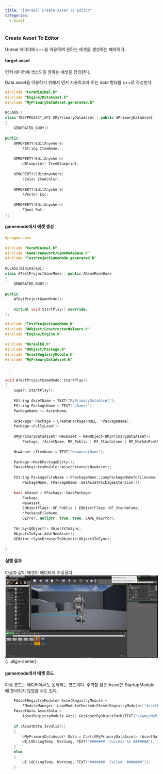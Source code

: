 ```yaml
---
title: "[Unreal] Create Asset To Editor"
categories:
  - Asset
---
```


### Create Asset To Editor
Unreal 에디터에 c++을 이용하여 원하는 에셋을 생성하는 예제이다.


#### target asset
먼저 에디터에 생성되길 원하는 에셋을 정의한다.

Data asset을 이용하기 위해서 먼저 사용하고자 하는 data 형태를 c++로 작성한다. 

```c++
#include "CoreMinimal.h"
#include "Engine/DataAsset.h"
#include "MyPrimaryDataAsset.generated.h"

UCLASS()
class TESTPROJECT_API UMyPrimaryDataAsset : public UPrimaryDataAsset
{
	GENERATED_BODY()
	
public:
	UPROPERTY(EditAnywhere)
		FString ItemName;

	UPROPERTY(EditAnywhere)
		UBlueprint* ItemBlueprint;

	UPROPERTY(EditAnywhere)
		FColor ItemColor;

	UPROPERTY(EditAnywhere)
		FVector Loc;

	UPROPERTY(EditAnywhere)
		FQuat Rot;
};
```

#### gamemode에서 에셋 생성
```c++
#pragma once

#include "CoreMinimal.h"
#include "GameFramework/GameModeBase.h"
#include "TestProjectGameMode.generated.h"

UCLASS(minimalapi)
class ATestProjectGameMode : public AGameModeBase
{
	GENERATED_BODY()

public:
	ATestProjectGameMode();

	virtual void StartPlay() override;
};
```



```c++
#include "TestProjectGameMode.h"
#include "UObject/ConstructorHelpers.h"
#include "Engine/Engine.h"

#include "UnrealEd.h"
#include "UObject/Package.h"
#include "AssetRegistryModule.h"
#include "MyPrimaryDataAsset.h"

...

void ATestProjectGameMode::StartPlay()
{
	Super::StartPlay();

	FString AssetName = TEXT("MyPrimaryDataAsset");
	FString PackageName = TEXT("/Game/");
	PackageName += AssetName;

	UPackage* Package = CreatePackage(NULL, *PackageName);
	Package->FullyLoad();
	
	UMyPrimaryDataAsset* NewAsset = NewObject<UMyPrimaryDataAsset>(
		Package, *AssetName, RF_Public | RF_Standalone | RF_MarkAsRootSet);
	
	NewAsset->ItemName = TEXT("NewAssetName");

	Package->MarkPackageDirty();
	FAssetRegistryModule::AssetCreated(NewAsset);

	FString PackageFileName = FPackageName::LongPackageNameToFilename(
		PackageName, FPackageName::GetAssetPackageExtension());

	bool bSaved = UPackage::SavePackage(
		Package,
		NewAsset,
		EObjectFlags::RF_Public | EObjectFlags::RF_Standalone,
		*PackageFileName, 
		GError, nullptr, true, true, SAVE_NoError);

	TArray<UObject*> ObjectsToSync;
	ObjectsToSync.Add(NewAsset);
	GEditor->SyncBrowserToObjects(ObjectsToSync);

}
```

#### 실행 결과
다음과 같이 에셋이 에디터에 저장된다.
![image-center](/assets/images/unreal-create-asset-to-editor-result.png){: .align-center}




#### gamemode에서 에셋 로드
다음 코드는 에디터에서도 동작하는 코드이다.
주의할 점은 Asset은 StartupModule 때 준비되지 않았을 수도 있다.
```c++
	FAssetRegistryModule& AssetRegistryModule =
		FModuleManager::LoadModuleChecked<FAssetRegistryModule>("AssetRegistry");
	FAssetData AssetData =
		AssetRegistryModule.Get().GetAssetByObjectPath(TEXT("/Game/MyPrimaryDataAsset.MyPrimaryDataAsset"));

	if (AssetData.IsValid())
	{
		UMyPrimaryDataAsset* Data = Cast<UMyPrimaryDataAsset> (AssetData.GetAsset());
		UE_LOG(LogTemp, Warning, TEXT("#######  Success %s #######"), *Data->ItemName);	
	}
	else
	{
		UE_LOG(LogTemp, Warning, TEXT("#######  Failed  #######"));
	}
```
